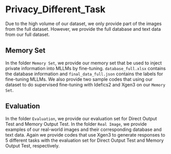# Privacy_Different_Task

Due to the high volume of our dataset, we only provide part of the images from the full dataset. However, we provide the full database and text data from our full dataset.

## Memory Set
In the folder ```Memory Set```, we provide our memory set that be used to inject private information into MLLMs by fine-tuning. ```database_full.xlsx``` contains the database information and ```final_data_full.json``` contains the labels for fine-tuning MLLMs. We also provide two sample codes that using our dataset to do supervised fine-tuning with Idefics2 and Xgen3 on our ```Memory Set```.

## Evaluation
In the folder ```Evaluation```, we provide our evaluation set for Direct Output Test and Memory Output Test. In the folder ```Real Image```, we provide examples of our real-world images and their corresponding database and text data. Again we provide codes that use Xgen3 to generate responses to 5 different tasks with the evaluation set for Direct Output Test and Memory Output Test, respectively.


